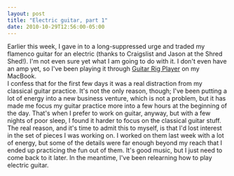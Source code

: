```yaml
---
layout: post
title: "Electric guitar, part 1"
date: 2010-10-29T12:56:00-05:00
---
```


Earlier this week, I gave in to a long-suppressed urge and traded my flamenco guitar for an electric (thanks to Craigslist and Jason at the Shred Shed!). I'm not even sure yet what I am going to do with it. I don't even have an amp yet, so I've been playing it through <a href="http://www.native-instruments.com/en/products/producer/guitar-rig-4-player/">Guitar Rig Player</a> on my MacBook.  
I confess that for the first few days it was a real distraction from my classical guitar practice. It's not the only reason, though; I've been putting a lot of energy into a new business venture, which is not a problem, but it has made me focus my guitar practice more into a few hours at the beginning of the day. That's when I prefer to work on guitar, anyway, but with a few nights of poor sleep, I found it harder to focus on the classical guitar stuff.
The real reason, and it's time to admit this to myself, is that I'd lost interest in the set of pieces I was working on. I worked on them last week with a lot of energy, but some of the details were far enough beyond my reach that I ended up practicing the fun out of them. It's good music, but I just need to come back to it later. In the meantime, I've been relearning how to play electric guitar.

